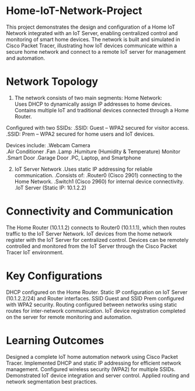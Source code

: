 # Home-IoT-Network-Project
This project demonstrates the design and configuration of a Home IoT Network integrated with an IoT Server, enabling centralized control and monitoring of smart home devices. The network is built and simulated in Cisco Packet Tracer, illustrating how IoT devices communicate within a secure home network and connect to a remote IoT server for management and automation.  
# Network Topology
1. The network consists of two main segments:
   Home Network:  
   Uses DHCP to dynamically assign IP addresses to home devices.
   Contains multiple IoT and traditional devices connected through a Home Router.
   
  Configured with two SSIDs:
   .SSID: Guest – WPA2 secured for visitor access.
   .SSID: Prem – WPA2 secured for home users and IoT devices.
   
  Devices include:
   .Webcam Camera  
   .Air Conditioner
   .Fan
   .Lamp
   .Humiture (Humidity & Temperature) Monitor
   .Smart Door
   .Garage Door
   .PC, Laptop, and Smartphone
 
2. IoT Server Network
  .Uses static IP addressing for reliable communication.
  .Consists of:
  .Router0 (Cisco 2901) connecting to the Home Network.
  .Switch1 (Cisco 2960) for internal device connectivity.
  .IoT Server (Static IP: 10.1.2.2)
   
# Connectivity and Communication
The Home Router (10.1.1.2) connects to Router0 (10.1.1.1), which then routes traffic to the IoT Server Network.
IoT devices from the home network register with the IoT Server for centralized control.
Devices can be remotely controlled and monitored from the IoT Server through the Cisco Packet Tracer IoT environment.

# Key Configurations
DHCP configured on the Home Router.
Static IP configuration on IoT Server (10.1.2.2/24) and Router interfaces.
SSID Guest and SSID Prem configured with WPA2 security.
Routing configured between networks using static routes for inter-network communication.
IoT device registration completed on the server for remote monitoring and automation.

# Learning Outcomes
Designed a complete IoT home automation network using Cisco Packet Tracer.
Implemented DHCP and static IP addressing for efficient network management.
Configured wireless security (WPA2) for multiple SSIDs.
Demonstrated IoT device integration and server control.
Applied routing and network segmentation best practices.
